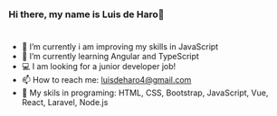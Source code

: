 ### Hi there, my name is Luis de Haro👋
# 
- 🔭 I’m currently i am improving my skills in JavaScript
- 🌱 I’m currently learning Angular and TypeScript
- 💻 I am looking for a junior developer job!
- 📫 How to reach me: luisdeharo4@gmail.com
- 🧠 My skils in programing: HTML, CSS, Bootstrap, JavaScript, Vue, React, Laravel, Node.js
<!--
**luisy9/luisy9** is a ✨ _special_ ✨ repository because its `README.md` (this file) appears on your GitHub profile.

Here are some ideas to get you started:


